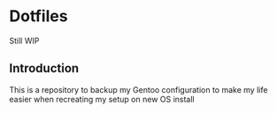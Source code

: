 # Dotfiles

Still WIP

## Introduction
This is a repository to backup my Gentoo configuration to make my life easier when recreating my setup on new OS install
